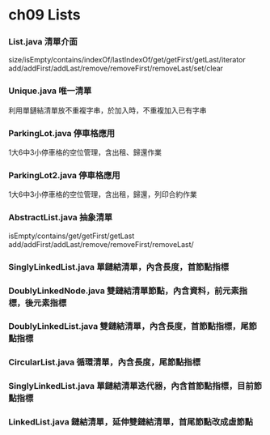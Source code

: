 # ch09 Lists
### List.java 清單介面
  size/isEmpty/contains/indexOf/lastIndexOf/get/getFirst/getLast/iterator
  add/addFirst/addLast/remove/removeFirst/removeLast/set/clear
### Unique.java 唯一清單
  利用單鏈結清單放不重複字串，於加入時，不重複加入已有字串
### ParkingLot.java  停車格應用
  1大6中3小停車格的空位管理，含出租、歸還作業
### ParkingLot2.java  停車格應用
  1大6中3小停車格的空位管理，含出租，歸還，列印合約作業
### AbstractList.java 抽象清單
  isEmpty/contains/get/getFirst/getLast
  add/addFirst/addLast/remove/removeFirst/removeLast/
### SinglyLinkedList.java 單鏈結清單，內含長度，首節點指標
### DoublyLinkedNode.java 雙鏈結清單節點，內含資料，前元素指標，後元素指標
### DoublyLinkedList.java 雙鏈結清單，內含長度，首節點指標，尾節點指標
### CircularList.java 循環清單，內含長度，尾節點指標
### SinglyLinkedList.java 單鏈結清單迭代器，內含首節點指標，目前節點指標
### LinkedList.java 鏈結清單，延伸雙鏈結清單，首尾節點改成虛節點
